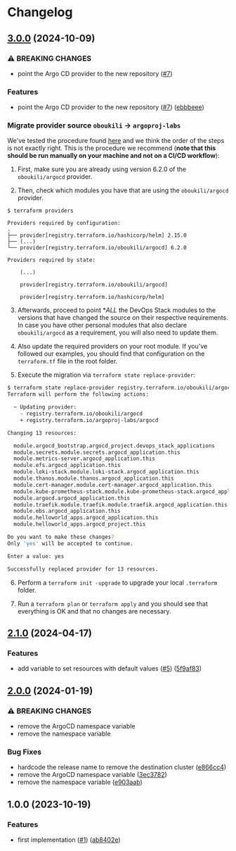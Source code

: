 # Changelog

## [3.0.0](https://github.com/camptocamp/devops-stack-module-metrics-server/compare/v2.1.0...v3.0.0) (2024-10-09)


### ⚠ BREAKING CHANGES

* point the Argo CD provider to the new repository ([#7](https://github.com/camptocamp/devops-stack-module-metrics-server/issues/7))

### Features

* point the Argo CD provider to the new repository ([#7](https://github.com/camptocamp/devops-stack-module-metrics-server/issues/7)) ([ebbbeee](https://github.com/camptocamp/devops-stack-module-metrics-server/commit/ebbbeee351b55129a08359d37a9c3cccee6db834))

### Migrate provider source `oboukili` -> `argoproj-labs`

We've tested the procedure found [here](https://github.com/argoproj-labs/terraform-provider-argocd?tab=readme-ov-file#migrate-provider-source-oboukili---argoproj-labs) and we think the order of the steps is not exactly right. This is the procedure we recommend (**note that this should be run manually on your machine and not on a CI/CD workflow**):

1. First, make sure you are already using version 6.2.0 of the `oboukili/argocd` provider.

1. Then, check which modules you have that are using the `oboukili/argocd` provider.

```shell
$ terraform providers

Providers required by configuration:
.
├── provider[registry.terraform.io/hashicorp/helm] 2.15.0
├── (...)
└── provider[registry.terraform.io/oboukili/argocd] 6.2.0

Providers required by state:

    (...)

    provider[registry.terraform.io/oboukili/argocd]

    provider[registry.terraform.io/hashicorp/helm]
```

3. Afterwards, proceed to point **ALL*  the DevOps Stack modules to the versions that have changed the source on their respective requirements. In case you have other personal modules that also declare `oboukili/argocd` as a requirement, you will also need to update them.

4. Also update the required providers on your root module. If you've followed our examples, you should find that configuration on the `terraform.tf` file in the root folder.

5. Execute the migration  via `terraform state replace-provider`:

```bash
$ terraform state replace-provider registry.terraform.io/oboukili/argocd registry.terraform.io/argoproj-labs/argocd
Terraform will perform the following actions:

  ~ Updating provider:
    - registry.terraform.io/oboukili/argocd
    + registry.terraform.io/argoproj-labs/argocd

Changing 13 resources:

  module.argocd_bootstrap.argocd_project.devops_stack_applications
  module.secrets.module.secrets.argocd_application.this
  module.metrics-server.argocd_application.this
  module.efs.argocd_application.this
  module.loki-stack.module.loki-stack.argocd_application.this
  module.thanos.module.thanos.argocd_application.this
  module.cert-manager.module.cert-manager.argocd_application.this
  module.kube-prometheus-stack.module.kube-prometheus-stack.argocd_application.this
  module.argocd.argocd_application.this
  module.traefik.module.traefik.module.traefik.argocd_application.this
  module.ebs.argocd_application.this
  module.helloworld_apps.argocd_application.this
  module.helloworld_apps.argocd_project.this

Do you want to make these changes?
Only 'yes' will be accepted to continue.

Enter a value: yes

Successfully replaced provider for 13 resources.
```

6. Perform a `terraform init -upgrade` to upgrade your local `.terraform` folder.

7. Run a `terraform plan` or `terraform apply` and you should see that everything is OK and that no changes are necessary. 

## [2.1.0](https://github.com/camptocamp/devops-stack-module-metrics-server/compare/v2.0.0...v2.1.0) (2024-04-17)


### Features

* add variable to set resources with default values ([#5](https://github.com/camptocamp/devops-stack-module-metrics-server/issues/5)) ([5f9af83](https://github.com/camptocamp/devops-stack-module-metrics-server/commit/5f9af83ebcdb2b63951182554ef7713b995e4f42))

## [2.0.0](https://github.com/camptocamp/devops-stack-module-metrics-server/compare/v1.0.0...v2.0.0) (2024-01-19)


### ⚠ BREAKING CHANGES

* remove the ArgoCD namespace variable
* remove the namespace variable

### Bug Fixes

* hardcode the release name to remove the destination cluster ([e866cc4](https://github.com/camptocamp/devops-stack-module-metrics-server/commit/e866cc4fe1bd178dccfb01365129327598e5e757))
* remove the ArgoCD namespace variable ([3ec3782](https://github.com/camptocamp/devops-stack-module-metrics-server/commit/3ec37829ffb8b029dff0b391d973fc2e6544e2e2))
* remove the namespace variable ([e903aab](https://github.com/camptocamp/devops-stack-module-metrics-server/commit/e903aabcf7294fe58ebf223b8a9b1ac41ba8737e))

## 1.0.0 (2023-10-19)


### Features

* first implementation ([#1](https://github.com/camptocamp/devops-stack-module-metrics-server/issues/1)) ([ab8402e](https://github.com/camptocamp/devops-stack-module-metrics-server/commit/ab8402edab10d17297311cdc6dd1ea0f034e1db5))
